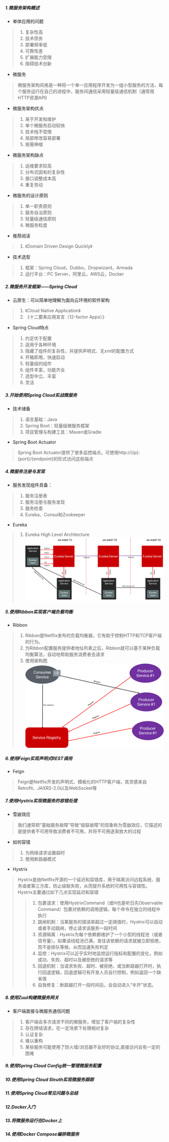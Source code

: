 ##### 1.微服务架构概述
* 单体应用的问题
> 1. 复杂性高
> 2. 技术债务
> 3. 部署频率低
> 4. 可靠性差
> 5. 扩展能力受限
> 6. 阻碍技术创新
* 微服务
> 微服务架构风格是一种将一个单一应用程序开发为一组小型服务的方法，每个服务运行在自己的进程中，服务间通信采用轻量级通信机制（通常用HTTP资源API)
* 微服务架构优点
> 1. 易于开发和维护
> 2. 单个微服务启动较快
> 3. 技术栈不受限
> 4. 局部修改容易部署
> 5. 按需伸缩
* 微服务架构缺点
> 1. 运维要求较高
> 2. 分布式固有的复杂性
> 3. 接口调整成本高
> 4. 重复劳动
* 微服务的设计原则
> 1. 单一职责原则
> 2. 服务自治原则
> 3. 轻量级通信原则
> 4. 微服务粒度
* 推荐阅读
> 1. 《Domain Driven Design Quickly》
* 技术选型
> 1. 框架：Spring Cloud，Dubbo，Dropwizard，Armada
> 2. 运行平台：PC Server，阿里云，AWS云，Docker

##### 2.微服务开发框架——Spring Cloud
* 云原生：可以简单地理解为面向云环境的软件架构
> 1. 《Cloud Native Application》
> 2. 《十二要素应用宣言（12-factor Apps）》
* Spring Cloud特点
> 1. 约定优于配置
> 2. 适用于各种环境
> 3. 隐藏了组件的复杂性，并提供声明式、无xml的配置方式
> 4. 开箱即用，快速启动
> 5. 轻量级的组件
> 6. 组件丰富，功能齐全
> 7. 选型中立、丰富
> 8. 灵活

##### 3.开始使用Spring Cloud实战微服务
* 技术储备
> 1. 语言基础：Java
> 2. Spring Boot：轻量级微服务框架
> 3. 项目管理与构建工具：Maven或Gradle
* Spring Boot Actuator
> Spring Boot Actuator提供了很多监控端点。可使用http://{ip}:{port}/{endpoint}的形式访问这些端点

##### 4.微服务注册与发现
* 服务发现组件具备：
> 1. 服务注册表
> 2. 服务注册与服务发现
> 3. 服务检查
> 4. Eureka、Consul和Zookeeper
* Eureka
> 1. Eureka High Level Architecture 
> ![Eureka High Level Architecture](https://github.com/peoffice/book/blob/master/spring_cloud_docker_microservices_images/eureka_high_level.png)

##### 5.使用Ribbon实现客户端负载均衡
* Ribbon
> 1. Ribbon是Netflix发布的负载均衡器，它有助于控制HTTP和TCP客户端的行为。
> 2. 为Ribbon配置服务提供者地址列表之后，Ribbon就可以基于某种负载均衡算法，自动地帮助服务消费者去请求
> 3. 使用架构图
> ![使用架构图](https://github.com/peoffice/book/blob/master/spring_cloud_docker_microservices_images/ribbon_load_balance.png)

##### 6.使用Feign实现声明式REST调用
* Feign
> Feign是Netflix开发的声明式、模板化的HTTP客户端，其灵感来自Retrofit、JAXRS-2.0以及WebSocket等

##### 7.使用Hystrix实现微服务的容错处理
* 雪崩效应
> 我们通常把“基础服务故障”导致“级联故障”的现象称为雪崩效应，它描述的是提供者不可用导致消费者不可用，并将不可用逐渐放大的过程
* 如何容错
> 1. 为网络请求设置超时
> 2. 使用断路器模式
* Hystrix
> Hystrix是由Netflix开源的一个延迟和容错库，用于隔离访问远程系统、服务或者第三方库，防止级联失败，从而提升系统的可用性与容错性。Hystrix主要通过如下几点实现延迟和容错
>> 1.  包裹请求：使用HystrixCommand（或H也是听日先Observable Command）包裹对依赖的调用逻辑，每个命令在独立的线程中执行
>> 2. 跳闸机制：当某服务的错误率超过一定阈值时，Hystrix可以自动或者手动跳闸，停止请求该服务一段时间
>> 3. 资源隔离：Hystrix为每个依赖都维护了一个小型的线程池（或者信号量）。如果该线程池已满，发往该依赖的请求就被立即拒绝，而不是排队等候，从而加速失败判定
>> 4. 监控：Hystrix可以近乎实时地监控运行指标和配置的变化，例如成功、失败、超时以及被拒绝的请求等
>> 5. 回退机制：当请求失败、超时、被拒绝、或当断路器打开时，执行回退逻辑，回退逻辑可有开发人员自行控制，例如返回一个缺省值
>> 6. 自我修复：断路器打开一段时间后，会自动进入“半开”状态。

##### 8.使用Zuul构建微服务网关
* 客户端直接与微服务通信问题
> 1. 客户端会多次请求不同的微服务，增加了客户端的复杂性
> 2. 存在跨域请求，在一定场景下处理相对复杂
> 3. 认证复杂
> 4. 难以重构
> 5. 某些服务可能使用了防火墙/浏览器不友好的协议,直接访问会有一定的困难

##### 9.使用Spring Cloud Config统一管理微服务配置
##### 10.使用Spring Cloud Sleuth实现微服务跟踪
##### 11.使用Spring Cloud常见问题与总结
##### 12.Docker入门
##### 13.将微服务运行在Docker上
##### 14.使用Docker Compose编排微服务














